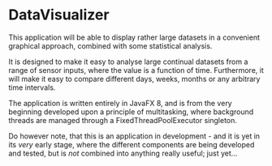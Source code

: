 # DataVisualizer
This application will be able to display rather large datasets in a convenient graphical approach, combined with some statistical analysis.

It is designed to make it easy to analyse large continual datasets from a range of sensor inputs, where the value is a function of time. Furthermore, it will make it easy to compare different days, weeks, months or any arbitrary time intervals.

The application is written entirely in JavaFX 8, and is from the very beginning developed upon a principle of multitasking, where background threads are managed through a FixedThreadPoolExecutor singleton.

Do however note, that this is an application in development - and it is yet in its *very* early stage, where the different components are being developed and tested, but is *not* combined into anything really useful; just yet...

